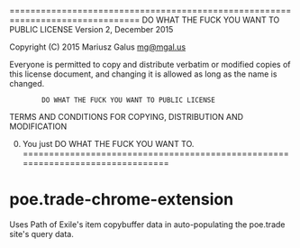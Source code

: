 =============================================================================== 
        DO WHAT THE FUCK YOU WANT TO PUBLIC LICENSE 
                    Version 2, December 2015 

 Copyright (C) 2015 Mariusz Galus <mg@mgal.us> 

 Everyone is permitted to copy and distribute verbatim or modified 
 copies of this license document, and changing it is allowed as long 
 as the name is changed. 

            DO WHAT THE FUCK YOU WANT TO PUBLIC LICENSE 
   TERMS AND CONDITIONS FOR COPYING, DISTRIBUTION AND MODIFICATION 

  0. You just DO WHAT THE FUCK YOU WANT TO.
=============================================================================== 


# poe.trade-chrome-extension
Uses Path of Exile's item copybuffer data in auto-populating the poe.trade site's query data.
